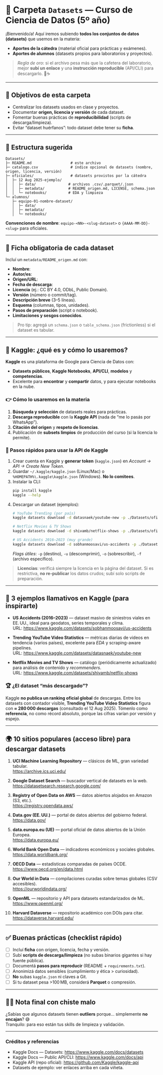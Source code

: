 # 📂 Carpeta `Datasets` — Curso de Ciencia de Datos (5º año)

¡Bienvenido/a! Aquí iremos subiendo **todos los conjuntos de datos (datasets)** que usemos en la materia:  
- **Aportes de la cátedra** (material oficial para prácticas y exámenes).  
- **Aportes de alumnos** (datasets propios para laboratorios y proyectos).  

> _Regla de oro_: si el archivo pesa más que la cafetera del laboratorio, mejor **subí un enlace** y una **instrucción reproducible** (API/CLI) para descargarlo. 🧪☕

---

## 🎯 Objetivos de esta carpeta
- Centralizar los datasets usados en clase y proyectos.
- Documentar **origen, licencia y versión** de cada dataset.
- Fomentar buenas prácticas de **reproducibilidad** (scripts de descarga/limpieza).
- Evitar “dataset huérfanos”: todo dataset debe tener su **ficha**.

---

## 🧱 Estructura sugerida

```
Datasets/
├─ README.md                  # este archivo
├─ catalogo.csv               # índice opcional de datasets (nombre, origen, licencia, versión)
├─ oficiales/                 # datasets provistos por la cátedra
│  ├─ 12 Aug 2025-ejemplo/       
│  │  ├─ data/               # archivos .csv/.parquet/.json
│  │  ├─ metadata/           # README_origen.md, LICENSE, schema.json
│  │  └─ notebooks/          # EDA y limpieza
└─ alumnos/
   ├─ equipo-01-nombre-dataset/
   │  ├─ data/
   │  ├─ metadata/
   │  └─ notebooks/
```

**Convenciones de nombre**: `equipo-<NN>-<slug-dataset>` o `{AAAA-MM-DD}-<slug>` para oficiales.

---

## 📝 Ficha obligatoria de cada dataset

Incluí un `metadata/README_origen.md` con:
- **Nombre**:  
- **Autor/es**:  
- **Origen/URL**:  
- **Fecha de descarga**:  
- **Licencia** (ej.: CC BY 4.0, ODbL, Public Domain).  
- **Versión** (número o commit/tag).  
- **Descripción breve** (3–5 líneas).  
- **Esquema** (columnas, tipos, unidades).  
- **Pasos de preparación** (script o notebook).  
- **Limitaciones y sesgos conocidos**.  

> Pro tip: agregá un `schema.json` o `table_schema.json` (frictionless) si el dataset es tabular.

---

## 🧠 Kaggle: ¿qué es y cómo lo usaremos?

**Kaggle** es una plataforma de Google para Ciencia de Datos con:  
- **Datasets públicos**, **Kaggle Notebooks**, **API/CLI**, **modelos** y **competencias**.  
- Excelente para **encontrar** y **compartir** datos, y para ejecutar notebooks en la nube.

### 👉 Cómo lo usaremos en la materia
1. **Búsqueda y selección** de datasets reales para prácticas.  
2. **Descarga reproducible** con la **Kaggle API** (nada de “me lo pasás por WhatsApp”).  
3. **Citación del origen** y **respeto de licencias**.  
4. Publicación de **subsets limpios** de producción del curso (si la licencia lo permite).

### 🚀 Pasos rápidos para usar la API de Kaggle
1. Crear cuenta en Kaggle y **generar token** (`kaggle.json`) en _Account → API → Create New Token_.  
2. Guardar `~/.kaggle/kaggle.json` (Linux/Mac) o `%HOMEPATH%\.kaggle\kaggle.json` (Windows). **No lo comitees**.  
3. Instalar la CLI:
   ```bash
   pip install kaggle
   kaggle --help
   ```
4. Descargar un dataset (ejemplos):
   ```bash
   # YouTube Trending (por país)
   kaggle datasets download -d datasnaek/youtube-new -p ./Datasets/oficiales/youtube_trending/ -u -o

   # Netflix Movies & TV Shows
   kaggle datasets download -d shivamb/netflix-shows -p ./Datasets/oficiales/netflix/ -u -o

   # US Accidents 2016–2023 (muy grande)
   kaggle datasets download -d sobhanmoosavi/us-accidents -p ./Datasets/oficiales/us_accidents/ -u -o
   ```
   _Flags útiles_: `-p` (destino), `-u` (descomprimir), `-o` (sobrescribir), `-f` (archivo específico).

> **Licencias**: verificá siempre la licencia en la página del dataset. Si es restrictiva, **no re-publicar** los datos crudos; subí solo scripts de preparación.

---

## 🌟 3 ejemplos llamativos en Kaggle (para inspirarte)

- **US Accidents (2016–2023)** — dataset masivo de siniestros viales en EE. UU., ideal para geodatos, series temporales y clima.  
  URL: https://www.kaggle.com/datasets/sobhanmoosavi/us-accidents

- **Trending YouTube Video Statistics** — métricas diarias de videos en tendencia (varios países), excelente para _EDA_ y scraping-aware pipelines.  
  URL: https://www.kaggle.com/datasets/datasnaek/youtube-new

- **Netflix Movies and TV Shows** — catálogo (periódicamente actualizado) para análisis de contenido y _recommenders_.  
  URL: https://www.kaggle.com/datasets/shivamb/netflix-shows

### 🏆 ¿El dataset “más descargado”?
Kaggle **no publica un ranking oficial global** de descargas. Entre los datasets con contador visible, **Trending YouTube Video Statistics** figura con **≈ 280 000 descargas** (consultado el 12 Aug 2025). Tómenlo como **referencia**, no como récord absoluto, porque las cifras varían por versión y espejo.

---

## 🌍 10 sitios populares (acceso libre) para descargar datasets

1. **UCI Machine Learning Repository** — clásicos de ML, gran variedad tabular.  
   https://archive.ics.uci.edu/

2. **Google Dataset Search** — buscador vertical de datasets en la web.  
   https://datasetsearch.research.google.com/

3. **Registry of Open Data on AWS** — datos abiertos alojados en Amazon (S3, etc.).  
   https://registry.opendata.aws/

4. **Data.gov (EE. UU.)** — portal de datos abiertos del gobierno federal.  
   https://data.gov/

5. **data.europa.eu (UE)** — portal oficial de datos abiertos de la Unión Europea.  
   https://data.europa.eu/

6. **World Bank Open Data** — indicadores económicos y sociales globales.  
   https://data.worldbank.org/

7. **OECD Data** — estadísticas comparadas de países OCDE.  
   https://www.oecd.org/en/data.html

8. **Our World in Data** — compilaciones curadas sobre temas globales (CSV accesibles).  
   https://ourworldindata.org/

9. **OpenML** — repositorio y API para datasets estandarizados de ML.  
   https://www.openml.org/

10. **Harvard Dataverse** — repositorio académico con DOIs para citar.  
    https://dataverse.harvard.edu/

---

## ✅ Buenas prácticas (checklist rápido)

- [ ] Incluí **ficha** con origen, licencia, fecha y versión.  
- [ ] Subí **scripts de descarga/limpieza** (no subas binarios gigantes si hay fuente pública).  
- [ ] Documentá **pasos para reproducir** (README + `requirements.txt`).  
- [ ] Anonimizá datos sensibles (cumplimiento y ética > curiosidad).  
- [ ] **No** subas `kaggle.json` ni claves a Git.  
- [ ] Si tu dataset pesa >100 MB, considerá **Parquet** o compresión.  

---

## 🤹‍♀️ Nota final con chiste malo
¿Sabías que algunos datasets tienen **outliers** porque… simplemente **no encajan**? 😅  
Tranquilo: para eso están tus skills de limpieza y validación.

---

### Créditos y referencias
- Kaggle Docs — Datasets: https://www.kaggle.com/docs/datasets  
- Kaggle Docs — Public API/CLI: https://www.kaggle.com/docs/api  
- Kaggle API (repo oficial): https://github.com/Kaggle/kaggle-api  
- Datasets de ejemplo: ver enlaces arriba en cada viñeta.

